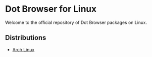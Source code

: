 # Dot Browser for Linux

Welcome to the official repository of Dot Browser packages on Linux.

## Distributions

* [Arch Linux](/tree/main/arch)